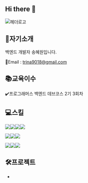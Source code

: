## Hi there 👋

![헤더로고](https://github.com/user-attachments/assets/ee40eb4a-dff8-4070-b47e-9978557c7451)

## 🐢자기소개
백엔드 개발자 송혜원입니다.

💬Email : trina9018@gmail.com


## 📚교육이수
✔️프로그래머스 백엔드 데브코스 2기 3회차


## 💻스킬
<img src="https://img.shields.io/badge/javascript-%23F7DF1E.svg?&style=for-the-badge&logo=javascript&logoColor=black" /><img src="https://img.shields.io/badge/html5-%23E34F26.svg?&style=for-the-badge&logo=html5&logoColor=white" /><img src="https://img.shields.io/badge/css3-%231572B6.svg?&style=for-the-badge&logo=css3&logoColor=white" /><img src="https://img.shields.io/badge/thymeleaf-%23005F0F.svg?&style=for-the-badge&logo=thymeleaf&logoColor=white" />


<img src="https://img.shields.io/badge/java-%23007396.svg?&style=for-the-badge&logo=java&logoColor=white" /><img src="https://img.shields.io/badge/spring-%236DB33F.svg?&style=for-the-badge&logo=spring&logoColor=white" /><img src="https://img.shields.io/badge/mariadb-%23003545.svg?&style=for-the-badge&logo=mariadb&logoColor=white" />


<img src="https://img.shields.io/badge/slack-%234A154B.svg?&style=for-the-badge&logo=slack&logoColor=white" /><img src="https://img.shields.io/badge/intellij%20idea-%23000000.svg?&style=for-the-badge&logo=intellij%20idea&logoColor=white" /><img src="https://img.shields.io/badge/figma-%23F24E1E.svg?&style=for-the-badge&logo=figma&logoColor=white" />

## 🛠️프로젝트 
-  


